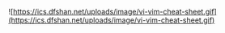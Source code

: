 ![https://ics.dfshan.net/uploads/image/vi-vim-cheat-sheet.gif](https://ics.dfshan.net/uploads/image/vi-vim-cheat-sheet.gif)


